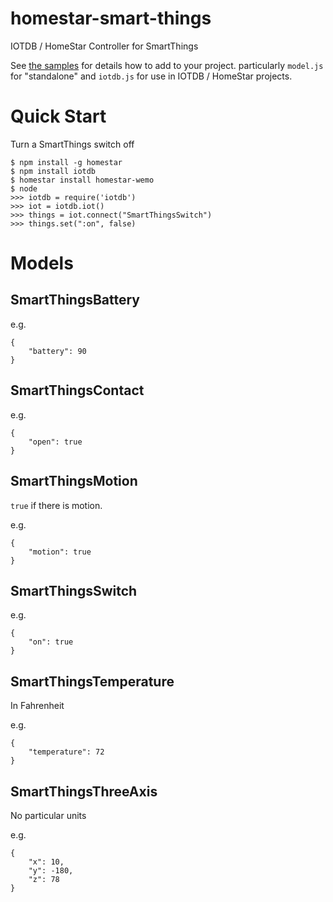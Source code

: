# homestar-smart-things

IOTDB / HomeStar Controller for SmartThings

See <a href="samples/">the samples</a> for details how to add to your project.
particularly <code>model.js</code> for "standalone" and <code>iotdb.js</code>
for use in IOTDB / HomeStar projects.

# Quick Start

Turn a SmartThings switch off

	$ npm install -g homestar
	$ npm install iotdb
	$ homestar install homestar-wemo
	$ node
	>>> iotdb = require('iotdb')
	>>> iot = iotdb.iot()
	>>> things = iot.connect("SmartThingsSwitch")
	>>> things.set(":on", false)

# Models
## SmartThingsBattery
e.g. 

    {
        "battery": 90
    }

## SmartThingsContact
e.g. 

    {
        "open": true
    }

## SmartThingsMotion

<code>true</code> if there is motion.

e.g. 

    {
        "motion": true
    }

## SmartThingsSwitch

e.g. 

    {
        "on": true
    }

## SmartThingsTemperature

In Fahrenheit

e.g. 

    {
        "temperature": 72
    }

## SmartThingsThreeAxis

No particular units

e.g. 

    {
        "x": 10,
        "y": -180,
        "z": 78
    }
